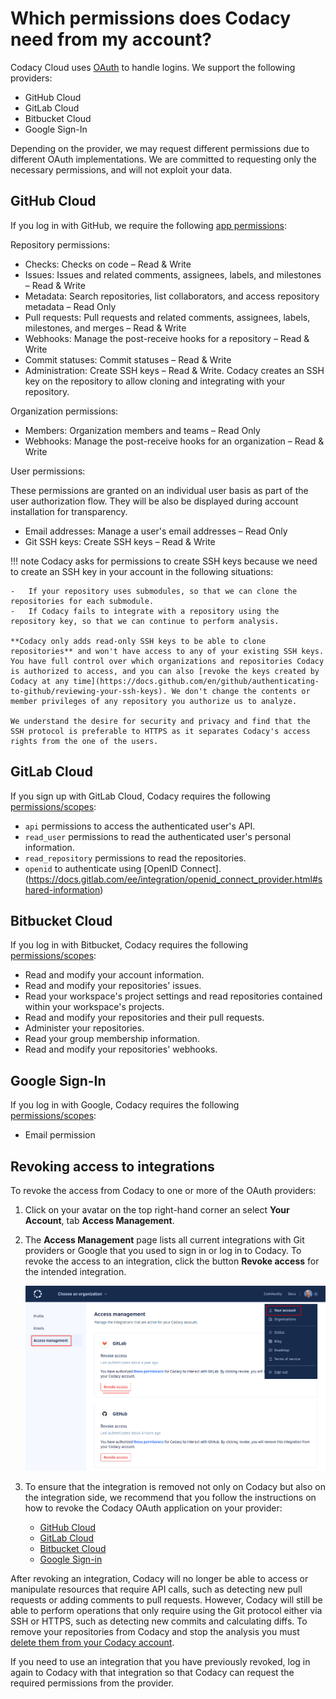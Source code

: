 # Which permissions does Codacy need from my account?

Codacy Cloud uses [OAuth](https://oauth.net/) to handle logins. We support the following providers:

-   GitHub Cloud
-   GitLab Cloud
-   Bitbucket Cloud
-   Google Sign-In

Depending on the provider, we may request different permissions due to different OAuth implementations. We are committed to requesting only the necessary permissions, and will not exploit your data.

## GitHub Cloud

If you log in with GitHub, we require the following [app permissions](https://developer.github.com/v3/apps/permissions/):

Repository permissions:

-   Checks: Checks on code – Read & Write
-   Issues: Issues and related comments, assignees, labels, and milestones – Read & Write
-   Metadata: Search repositories, list collaborators, and access repository metadata – Read Only
-   Pull requests: Pull requests and related comments, assignees, labels, milestones, and merges – Read & Write
-   Webhooks: Manage the post-receive hooks for a repository – Read & Write
-   Commit statuses: Commit statuses – Read & Write
-   Administration: Create SSH keys – Read & Write. Codacy creates an SSH key on the repository to allow cloning and integrating with your repository.

Organization permissions:

-   Members: Organization members and teams – Read Only
-   Webhooks: Manage the post-receive hooks for an organization – Read & Write

User permissions:

These permissions are granted on an individual user basis as part of the user authorization flow. They will be also be displayed during account installation for transparency.

-   Email addresses: Manage a user's email addresses – Read Only
-   Git SSH keys: Create SSH keys – Read & Write

!!! note
    Codacy asks for permissions to create SSH keys because we need to create an SSH key in your account in the following situations:

    -   If your repository uses submodules, so that we can clone the repositories for each submodule.
    -   If Codacy fails to integrate with a repository using the repository key, so that we can continue to perform analysis.

    **Codacy only adds read-only SSH keys to be able to clone repositories** and won't have access to any of your existing SSH keys. You have full control over which organizations and repositories Codacy is authorized to access, and you can also [revoke the keys created by Codacy at any time](https://docs.github.com/en/github/authenticating-to-github/reviewing-your-ssh-keys). We don't change the contents or member privileges of any repository you authorize us to analyze.

    We understand the desire for security and privacy and find that the SSH protocol is preferable to HTTPS as it separates Codacy's access rights from the one of the users.

## GitLab Cloud

If you sign up with GitLab Cloud, Codacy requires the following [permissions/scopes](https://docs.gitlab.com/ee/integration/oauth_provider.html#authorized-applications):

-   `api` permissions to access the authenticated user's API.
-   `read_user` permissions to read the authenticated user's personal information.
-   `read_repository` permissions to read the repositories.
-   `openid` to authenticate using [OpenID Connect].(https://docs.gitlab.com/ee/integration/openid_connect_provider.html#shared-information)

## Bitbucket Cloud

If you log in with Bitbucket, Codacy requires the following [permissions/scopes](https://developer.atlassian.com/cloud/bitbucket/bitbucket-cloud-rest-api-scopes/):

-   Read and modify your account information.
-   Read and modify your repositories' issues.
-   Read your workspace's project settings and read repositories contained within your workspace's projects.
-   Read and modify your repositories and their pull requests.
-   Administer your repositories.
-   Read your group membership information.
-   Read and modify your repositories' webhooks.

## Google Sign-In

If you log in with Google, Codacy requires the following [permissions/scopes](https://developers.google.com/identity/protocols/oauth2/scopes#google-sign-in):

-   Email permission

## Revoking access to integrations

To revoke the access from Codacy to one or more of the OAuth providers:

1.  Click on your avatar on the top right-hand corner an select **Your Account**, tab **Access Management**.
2.  The **Access Management** page lists all current integrations with Git providers or Google that you used to sign in or log in to Codacy. To revoke the access to an integration, click the button **Revoke access** for the intended integration.

    ![Revoking access to an integration](images/revoke-integration.png)

3.  To ensure that the integration is removed not only on Codacy but also on the integration side, we recommend that you follow the instructions on how to revoke the Codacy OAuth application on your provider:

    -   [GitHub Cloud](https://help.github.com/en/github/authenticating-to-github/reviewing-your-authorized-integrations)
    -   [GitLab Cloud](https://docs.gitlab.com/ee/integration/oauth_provider.html#authorized-applications)
    -   [Bitbucket Cloud](https://support.atlassian.com/bitbucket-cloud/docs/bitbucket-cloud-apps-overview/#OAuth-consumer-permissions)
    -   [Google Sign-in](https://support.google.com/accounts/answer/3466521#remove-access)

After revoking an integration, Codacy will no longer be able to access or manipulate resources that require API calls, such as detecting new pull requests or adding comments to pull requests. However, Codacy will still be able to perform operations that only require using the Git protocol either via SSH or HTTPS, such as detecting new commits and calculating diffs. To remove your repositories from Codacy and stop the analysis you must [delete them from your Codacy account](../repositories/removing-your-repository.md).

If you need to use an integration that you have previously revoked, log in again to Codacy with that integration so that Codacy can request the required permissions from the provider.
